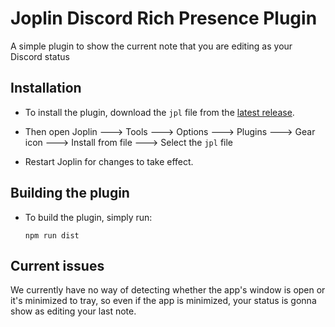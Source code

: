 # Joplin Discord Rich Presence Plugin
A simple plugin to show the current note that you are editing as your Discord status

## Installation
- To install the plugin, download the `jpl` file from the [latest release](https://github.com/arash28134/joplin-discord-rich-presence/releases/latest). 

- Then open Joplin ---> Tools ---> Options ---> Plugins ---> Gear icon ---> Install from file ---> Select the `jpl` file  

- Restart Joplin for changes to take effect.

## Building the plugin

- To build the plugin, simply run:
  ```
  npm run dist
  ```

## Current issues
We currently have no way of detecting whether the app's window is open or it's minimized to tray, so even if the app is minimized, your status is gonna show as editing your last note.
